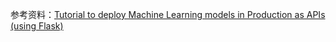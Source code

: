 参考资料：[Tutorial to deploy Machine Learning models in Production as APIs (using Flask)](https://www.analyticsvidhya.com/blog/2017/09/machine-learning-models-as-apis-using-flask/)
